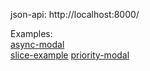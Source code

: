 json-api: http://localhost:8000/  

Examples:  
[async-modal](https://github.com/fedorovsky/vite-react-ts/tree/async-modal)  
[slice-example](https://github.com/fedorovsky/vite-react-ts/tree/slice-example)
[priority-modal](https://github.com/fedorovsky/vite-react-ts/tree/priority-modal)
